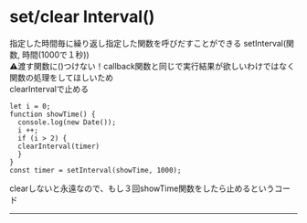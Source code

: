 # set/clear Interval()
指定した時間毎に繰り返し指定した関数を呼びだすことができる
setInterval(関数, 時間(1000で１秒))   
⚠️渡す関数に()つけない！callback関数と同じで実行結果が欲しいわけではなく関数の処理をしてほしいため    
clearIntervalで止める
~~~
let i = 0;
function showTime() {
  console.log(new Date());
  i ++;
  if (i > 2) {
  clearInterval(timer)
  }
}
const timer = setInterval(showTime, 1000); 
~~~
clearしないと永遠なので、もし３回showTime関数をしたら止めるというコード
***

